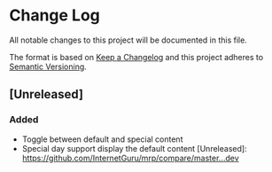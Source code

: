 # Change Log
All notable changes to this project will be documented in this file.

The format is based on [Keep a Changelog](http://keepachangelog.com/)
and this project adheres to [Semantic Versioning](http://semver.org/).

## [Unreleased]
### Added
 - Toggle between default and special content
 - Special day support display the default content
[Unreleased]: https://github.com/InternetGuru/mrp/compare/master...dev
